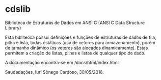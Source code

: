 # cdslib
Biblioteca de Estruturas de Dados em ANSI C (ANSI C Data Structure Library)

Esta bibliteoca possui definições e funções de estruturas de dados de fila, pilha e lista,
todas estáticas (uso de vetores para armazenamento), porém de tamanho dinâmico (os vetores são alocados dinamicamente).
Estas permitem a criação de listas, pilhas e listas de qualquer tipo de dado.

A documentação encontra-se em /docs/html/index.html

Saudadações,
Iuri Sônego Cardoso, 30/05/2018.
